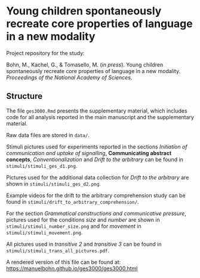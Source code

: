 # Young children spontaneously recreate core properties of language in a new modality

Project repository for the study: 

Bohn, M., Kachel, G., & Tomasello, M. (*in press*). Young children spontaneously recreate core properties of language in a new modality. *Proceedings of the National Academy of Sciences*.

## Structure

The file `ges3000.Rmd` presents the supplementary material, which includes code for all analysis reported in the main manuscript and the supplementary material. 

Raw data files are stored in `data/`. 

Stimuli pictures used for experiments reported in the sections *Initiation of communication and uptake of signalling*, **Communicating abstract concepts**, *Conventionalization* and *Drift to the arbitrary* can be found in `stimuli/stimuli_ges_d1.png`.

Pictures used for the additional data collection for *Drift to the arbitrary* are shown in `stimuli/stimuli_ges_d2.png`.

Example videos for the drift to the arbitrary comprehension study can be found in `stimuli/drift_to_arbitrary_comprehension/`.

For the section *Grammatical constructions and communicative pressure*, pictures used for the conditions *size* and *number* are shown in `stimuli/stimuli_number_size.png` and for *movement* in `stimuli/stimuli_movement.png`. 

All pictures used in *transitive 2* and *transitive 3* can be found in `stimuli/stimuli_trans_all_pictures.pdf`.

A rendered version of this file can be found at: https://manuelbohn.github.io/ges3000/ges3000.html